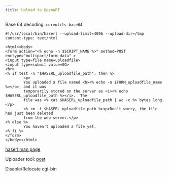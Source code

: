 ```yaml
---
title: Upload to OpenWRT
---
```


Base 64 decoding: `coreutils-base64`

```
#!/usr/local/bin/haserl --upload-limit=4096 --upload-dir=/tmp 
content-type: text/html

<html><body>
<form action="<% echo -n $SCRIPT_NAME %>" method=POST enctype="multipart/form-data" >
<input type=file name=uploadfile>
<input type=submit value=GO>
<br>
<% if test -n "$HASERL_uploadfile_path"; then %>
        <p>
        You uploaded a file named <b><% echo -n $FORM_uploadfile_name %></b>, and it was
        temporarily stored on the server as <i><% echo $HASERL_uploadfile_path %></i>.  The
        file was <% cat $HASERL_uploadfile_path | wc -c %> bytes long.</p>
        <% rm -f $HASERL_uploadfile_path %><p>Don't worry, the file has just been deleted
        from the web server.</p>
<% else %>
        You haven't uploaded a file yet.
<% fi %>
</form>
</body></html>
```

[haserl man page](http://haserl.sourceforge.net/manpage.html)


Uploader tool: [post](https://curl.haxx.se/docs/httpscripting.html#File_Upload_POST)

Disable/Relocate cgi-bin

